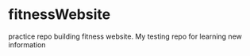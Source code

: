 # fitnessWebsite
practice repo building fitness website.
My testing repo for learning new information
